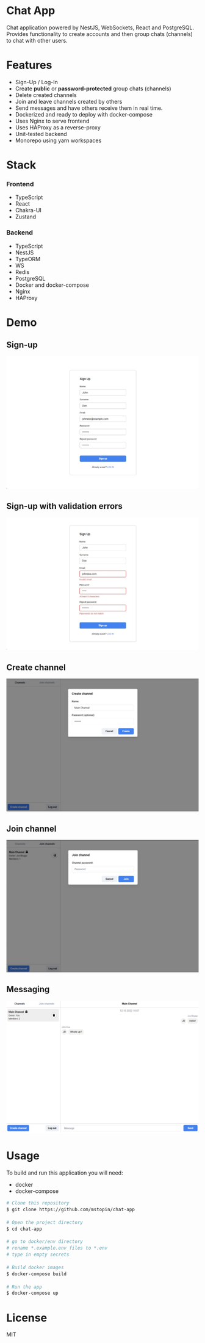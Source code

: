# Chat App

Chat application powered by NestJS, WebSockets, React and PostgreSQL.  
Provides functionality to create accounts and then group chats (channels) to chat with other users.

# Features

- Sign-Up / Log-In
- Create **public** or **password-protected** group chats (channels)
- Delete created channels
- Join and leave channels created by others
- Send messages and have others receive them in real time.
- Dockerized and ready to deploy with docker-compose
- Uses Nginx to serve frontend
- Uses HAProxy as a reverse-proxy
- Unit-tested backend
- Monorepo using yarn workspaces

# Stack

### Frontend

- TypeScript
- React
- Chakra-UI
- Zustand

### Backend

- TypeScript
- NestJS
- TypeORM
- WS
- Redis
- PostgreSQL
- Docker and docker-compose
- Nginx
- HAProxy

# Demo

## Sign-up

![Sign up](./docs/sign-up.jpg)

## Sign-up with validation errors

![Sign up with errors](./docs/sign-up-error.jpg)

## Create channel

![Create channel](./docs/create-channel.jpg)

## Join channel

![Join channel](./docs/join-channel.jpg)

## Messaging

![Messaging](./docs/messages.jpg)

# Usage

To build and run this application you will need:

- docker
- docker-compose

```bash
# Clone this repository
$ git clone https://github.com/mstopin/chat-app

# Open the project directory
$ cd chat-app

# go to docker/env directory
# rename *.example.env files to *.env
# type in empty secrets

# Build docker images
$ docker-compose build

# Run the app
$ docker-compose up
```

# License

MIT
